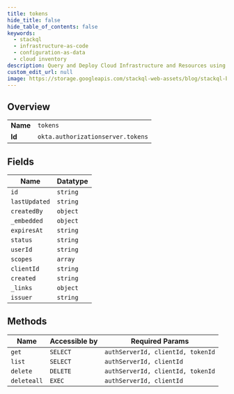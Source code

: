 ```yaml
---
title: tokens
hide_title: false
hide_table_of_contents: false
keywords:
  - stackql
  - infrastructure-as-code
  - configuration-as-data
  - cloud inventory
description: Query and Deploy Cloud Infrastructure and Resources using SQL
custom_edit_url: null
image: https://storage.googleapis.com/stackql-web-assets/blog/stackql-blog-post-featured-image.png
---
```

  
    

## Overview
<table><tbody>
<tr><td><b>Name</b></td><td><code>tokens</code></td></tr>
<tr><td><b>Id</b></td><td><code>okta.authorizationserver.tokens</code></td></tr>
</tbody></table>

## Fields
| Name | Datatype |
| ---- | -------- |
| `id` | `string` |
| `lastUpdated` | `string` |
| `createdBy` | `object` |
| `_embedded` | `object` |
| `expiresAt` | `string` |
| `status` | `string` |
| `userId` | `string` |
| `scopes` | `array` |
| `clientId` | `string` |
| `created` | `string` |
| `_links` | `object` |
| `issuer` | `string` |
## Methods
| Name | Accessible by | Required Params |
| ---- | ------------- | --------------- |
| `get` | `SELECT` | `authServerId, clientId, tokenId` |
| `list` | `SELECT` | `authServerId, clientId` |
| `delete` | `DELETE` | `authServerId, clientId, tokenId` |
| `deleteall` | `EXEC` | `authServerId, clientId` |
